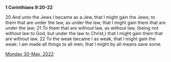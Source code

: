**1 Corinthians 9:20-22**

20 And unto the Jews I became as a Jew, that I might gain the Jews; to them that are under the law, as under the law, that I might gain them that are under the law; 21 To them that are without law, as without law, (being not without law to God, but under the law to Christ,) that I might gain them that are without law. 22 To the weak became I as weak, that I might gain the weak: I am made all things to all men, that I might by all means save some.

[Monday 30-May, 2022](https://t.me/s/daily_scripture)
